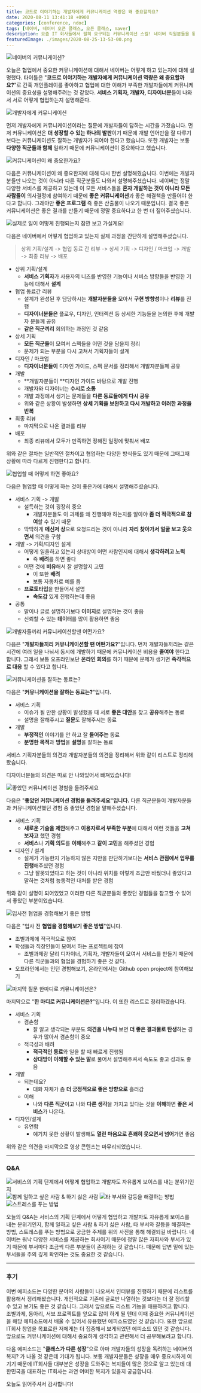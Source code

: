 ```yaml
---
title: 코드로 이야기하는 개발자에게 커뮤니케이션 역량은 왜 중요할까요?
date: 2020-08-11 13:41:18 +0900
categories: [conference, ndoc]
tags: [네이버, 네이버 오픈 클래스, 오픈 클래스, naver]
description: 요즘 IT 회사들에서 필히 요구되는 커뮤니케이션 스킬! 네이버 직원분들을 통해 배워봅시다!
featuredImage: ./images/2020-08-25-13-53-00.png
---
```


![네이버의 커뮤니케이션?](./images/2020-08-25-13-53-00.png)

오늘은 협업에서 중요한 커뮤니케이션에 대해서 네이버는 어떻게 하고 있는지에 대해 설명했다. 타이틀은 "**코드로 이야기하는 개발자에게 커뮤니케이션 역량은 왜 중요할까요?**"로 간혹 개인플레이를 좋아하고 협업에 대한 이해가 부족한 개발자들에게 커뮤니케이션의 중요성을 설명해주려는 것 같았다. **서비스 기획자, 개발자, 디자이너분**들이 나와서 서로 어떻게 협업하는지 설명해준다.

![개발자에게 커뮤니케이션](./images/2020-08-25-13-53-12.png)

먼저 개발자에게 커뮤니케이션이라는 질문에 개발자들이 답하는 시간을 가졌습니다. 먼저 커뮤니케이션은 **더 성장할 수 있는 하나의 발판**이기 때문에 개발 언어만을 잘 다루기보다는 커뮤니케이션도 잘하는 개발자가 되어야 한다고 했습니다. 또한 개발자는 보통 **다양한 직군들과 함께** 일하기 때문에 커뮤니케이션이 중요하다고 했습니다.

![커뮤니케이션이 왜 중요한가요?](./images/2020-08-25-13-53-23.png)

다음은 커뮤니케이션이 왜 중요한지에 대해 다시 한번 설명해줬습니다. 이번에는 개발자분들만 나오는 것이 아니라 다른 직군분들도 나와서 설명해주셨습니다. 네이버는 정말 다양한 서비스를 제공하고 있는데 이 모든 서비스들을 **혼자 개발하는 것이 아니라 모든 사람들이** 의사결정에 참여하기 때문에 **좋은 커뮤니케이션**과 좋은 해결책을 만들어야 한다고 합니다. 그래야만 **좋은 프로그램** 즉 좋은 산출물이 나오기 때문입니다. 결국 좋은 커뮤니케이션은 좋은 결과를 만들기 때문에 정말 중요하다고 한 번 더 짚어주셨습니다.

![실제로 일이 어떻게 진행되는지 잠깐 보고 가실게요!](./images/2020-08-25-13-53-44.png)

다음은 네이버에서 어떻게 협업하고 있는지 실제 과정을 간단하게 설명해주셨습니다.

> 상위 기획/설계 -> 협업 동료 간 리뷰 -> 상세 기획 -> 디자인 / 마크업 -> 개발 -> 최종 리뷰 -> 배포

- 상위 기획/설계
  - **서비스 기획자**가 사용자의 니즈를 반영한 기능이나 서비스 방향들을 반영한 기능에 대해서 **설계**
- 협업 동료간 리뷰
  - 설계가 완성된 후 담당하시는 **개발자분들을** 모아서 **구현 방향성**이나 **리뷰**를 진행
  - **디자이너분들은** 플로우, 디자인, 인터렉션 등 상세한 기능들을 논의한 후에 개발자 분들께 공유
  - **같은 직군끼리** 회의하는 과정인 것 같음
- 상세 기획
  - **모든 직군들**이 모여서 스펙들을 어떤 것을 담을지 정리
  - 문제가 되는 부분을 다시 고쳐서 기획자들이 설계
- 디자인 / 마크업
  - **디자이너분들이** 디자인 가이드, 스펙 문서를 정리해서 개발자분들께 공유
- 개발
  - **개발자분들이 **디자인 가이드 바탕으로 개발 진행
  - 개발자와 디자이너는 **수시로 소통**
  - 개발 과정에서 생기는 문제들을 **다른 동료들에게 다시 공유**
  - 위와 같은 상황이 발생하면 **상세 기획을 보완하고 다시 개발하고 이러한 과정을 반복**
- 최종 리뷰
  - 마지막으로 나온 결과를 리뷰
- 배포
  - 최종 리뷰에서 모두가 만족하면 정해진 일정에 맞춰서 배포

위와 같은 절차는 일반적인 절차이고 협업하는 다양한 방식들도 있기 때문에 그때그때 상황에 따라 다르게 진행한다고 합니다.

![협업할 때 어떻게 하면 좋아요?](./images/2020-08-25-13-54-03.png)

다음은 협업할 때 어떻게 하는 것이 좋은가에 대해서 설명해주셨습니다.

- 서비스 기획 -> 개발
  - 설득하는 것이 굉장히 중요
    - 개발자분들도 이 과제를 왜 진행해야 하는지를 알아야 **좀 더 적극적으로 참여**할 수 있기 때문
  - 딱딱하게 **메신저 상**으로 요청드리는 것이 아니라 **자리 찾아가서 얼굴 보고 웃으면서** 의견을 구함
- 개발 -> 기획/디자인 설계
  - 어떻게 일을하고 있는지 상대방이 어떤 사람인지에 대해서 **생각하려고 노력**
    - 즉 **배려**를 하면 좋다
  - 어떤 것에 **비유**해서 잘 설명할지 고민
    - 이 또한 **배려**
    - 보통 자동차로 예를 듬
  - **프로토타입**을 만들어서 설명
    - **속도감** 있게 진행하는데 좋음
- 공통
  - 말이나 글로 설명하기보다 **이미지**로 설명하는 것이 좋음
  - 신뢰할 수 있는 **데이터**를 많이 활용하면 좋음

![개발자들끼리 커뮤니케이션할땐 어떤가요?](./images/2020-08-25-13-54-21.png)

다음은 "**개발자들끼리 커뮤니케이션할 땐 어떤가요?**"입니다. 먼저 개발자들끼리는 같은 시간에 여러 일을 나눠서 동시에 개발하기 때문에 커뮤니케이션 비용을 **줄여야** 한다고 합니다. 그래서 보통 오프라인보단 **온라인 회의**를 하기 때문에 문제가 생기면 **즉각적으로 대응** 할 수 있다고 합니다.

![커뮤니케이션을 잘하는 동료는?](./images/2020-08-25-13-54-56.png)

다음은 "**커뮤니케이션을 잘하는 동료는?**"입니다.

- 서비스 기획
  - 이슈가 될 만한 상황이 발생했을 때 서로 **좋은 대안**을 찾고 **공유**해주는 동료
  - 설명을 잘해주시고 **질문**도 잘해주시는 동료
- 개발
  - **부정적인** 이야기를 안 하고 잘 **들어주는** 동료
  - **분명한 목적**과 **방법**을 **설명**을 잘하는 동료

서비스 기획자분들의 의견과 개발자분들의 의견을 정리해서 위와 같이 리스트로 정리해봤습니다.

디자이너분들의 의견은 따로 안 나와있어서 빠져있습니다!

![좋았던 커뮤니케이션 경험을 들려주세요](./images/2020-08-25-13-55-10.png)

다음은 "**좋았던 커뮤니케이션 경험을 들려주세요"입니다.** 다른 직군분들이 개발자분들과 커뮤니케이션했던 경험 중 좋았던 경험을 말해주셨습니다.

- 서비스 기획
  - **새로운 기술을 제안**해주고 **이용자로서 부족한 부분**에 대해서 이런 것들을 **고쳐보자고** 했던 경험
  - **서비스**나 **기획 의도**를 **이해**해주고 **같이 고민**을 해주셨던 경험
- 디자인 / 설계
  - 설계가 가능한지 가능하지 않은 지만을 판단하기보다는 **서비스 관점에서 업무를 진행**해주셨던 경험
  - 그냥 잘못되었다고 하는 것이 아니라 위치를 이렇게 조금만 바꿨더니 좋았다고 말하는 것처럼 능동적인 대처를 받은 경험

위와 같이 설명이 되어있었고 이러한 다른 직군분들의 좋았던 경험들을 참고할 수 있어서 좋았던 부분이었습니다.

![입사전 협업을 경험해보기 좋은 방법](./images/2020-08-25-13-55-23.png)

다음은 "입사 전 **협업을 경험해보기 좋은 방법**"입니다.

- 조별과제에 적극적으로 참여
- 학생들과 직장인들이 모여서 하는 프로젝트에 참여
  - 조별과제랑 달리 디자이너, 기획자, 개발자들이 모여서 서비스를 만들기 때문에 다른 직군들과의 협업을 경험하기 좋은 것 같다.
- 오프라인에서는 인턴 경험해보기, 온라인에서는 Github open project에 참여해보기

![마지막 질문 한마디로 커뮤니케이션은?](./images/2020-08-25-13-55-42.png)

마지막으로 "**한 마디로 커뮤니케이션은?**"입니다. 이 또한 리스트로 정리하겠습니다.

- 서비스 기획
  - 겸손함
    - 잘 알고 생각되는 부분도 **의견을 나누다** 보면 **더 좋은 결과물로 탄생**하는 경우가 많아서 겸손함이 중요
  - 적극성과 배려
    - **적극적인 동료**와 일을 할 때 빠르게 진행됨
    - **상대방이 이해할 수 있는 말**로 풀어서 설명해주셔서 속도도 좋고 성과도 좋음
- 개발
  - 되는데요?
    - 대화 자체가 좀 **더 긍정적으로 좋은 방향으로** 흘러감
  - 이해
    - 나와 **다른 직군**이고 나와 **다른 생각**을 가지고 있다는 것을 **이해**하면 **좋은 서비스**가 나온다.
- 디자인/설계
  - 유연함
    - 예기치 못한 상황이 발생해도 **열린 마음으로 흔쾌히 웃으면서 넘어**가면 좋음

위와 같은 의견을 마지막으로 영상 콘텐츠는 마무리되었습니다.

---

### Q&A

![서비스의 기획 단계에서 어떻게 협업하고 개발자도 자유롭게 보이스를 내는 분위기인지](./images/2020-08-25-13-55-59.png) ![함께 일하고 싶은 사람 & 하기 싫은 사람](./images/2020-08-25-13-56-06.png) ![타 부서와 갈등을 해결하는 방법](./images/2020-08-25-13-56-12.png) ![스트레스를 푸는 방법](./images/2020-08-25-13-56-15.png)

오늘의 Q&A는 서비스의 기획 단계에서 어떻게 협업하고 개발자도 자유롭게 보이스를 내는 분위기인지, 함께 일하고 싶은 사람 & 하기 싫은 사람, 타 부서와 갈등을 해결하는 방법, 스트레스를 푸는 방법으로 궁금한 주제를 위의 사진을 통해 해결되길 바랍니다. 네이버는 워낙 다양한 서비스를 제공하는 회사이기 때문에 정말 많은 자회사와 부서가 있기 때문에 부서마다 조금씩 다른 부분들이 존재하는 것 같습니다. 때문에 답변 밑에 있는 부서들을 주의 깊게 확인하는 것도 중요한 것 같습니다.

---

### 후기

이번 에피소드는 다양한 분야의 사람들이 나오셔서 인터뷰를 진행하기 때문에 리스트를 활용해서 정리해봤습니다. 개인적으로 기존에 글로만 나열하는 것보다는 더 잘 정리할 수 있고 보기도 좋은 것 같습니다. 그래서 앞으로도 리스트 기능을 애용하려고 합니다. 조별과제, 동아리, 서브 프로젝트를 앞으로 많이 하게 될 텐데 이때 중요한 커뮤니케이션을 해당 에피소드에서 배울 수 있어서 유용했던 에피소드였던 것 같습니다. 또한 앞으로 IT회사 창업을 목표로한 저에게는 더 집중해서 보게되었던 에피소드 였던 것 같습니다. 앞으로도 커뮤니케이션에 대해서 중요하게 생각하고 관련해서 더 공부해보려고 합니다.

다음 에피소드는 "**클래스가 다른 성장**"으로 아마 개발자들의 성장을 독려하는 네이버의 복지? 가 나올 것 같은데 기대가 됩니다. 보통 개발자분들은 성장을 매우 중요시하게 여기기 때문에 IT회사들 대부분은 성장을 도와주는 복지들이 많은 것으로 알고 있는데 대한민국을 대표하는 IT회사는 과연 어떠한 복지가 있을지 궁금합니다.

오늘도 읽어주셔서 감사합니다!
